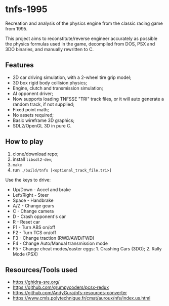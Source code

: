 # tnfs-1995

Recreation and analysis of the physics engine from the classic racing game from 1995.

This project aims to reconstitute/reverse engineer accurately as possible the physics formulas used in the game, decompiled from DOS, PSX and 3DO binaries, and manually rewritten to C.

## Features
* 2D car driving simulation, with a 2-wheel tire grip model;
* 3D box rigid body collision physics;
* Engine, clutch and transmission simulation;
* AI opponent driver;
* Now supports loading TNFSSE "TRI" track files, or it will auto generate a random track, if not supplied;
* Fixed point math;
* No assets required;
* Basic wireframe 3D graphics; 
* SDL2/OpenGL 3D in pure C.

## How to play
1. clone/download repo;
2. install `libsdl2-dev`;
3. `make`
4. run `./build/tnfs [<optional_track_file.tri>]`

Use the keys to drive:
* Up/Down - Accel and brake
* Left/Right - Steer
* Space - Handbrake
* A/Z - Change gears
* C - Change camera
* D - Crash opponent's car
* R - Reset car
* F1 - Turn ABS on/off
* F2 - Turn TCS on/off
* F3 - Change traction (RWD/AWD/FWD)
* F4 - Change Auto/Manual transmission mode
* F5 - Change cheat modes/easter eggs: 1. Crashing Cars (3DO); 2. Rally Mode (PSX)

## Resources/Tools used
* https://ghidra-sre.org/
* https://github.com/grumpycoders/pcsx-redux
* https://github.com/AndyGura/nfs-resources-converter
* https://www.cmls.polytechnique.fr/cmat/auroux/nfs/index.us.html
